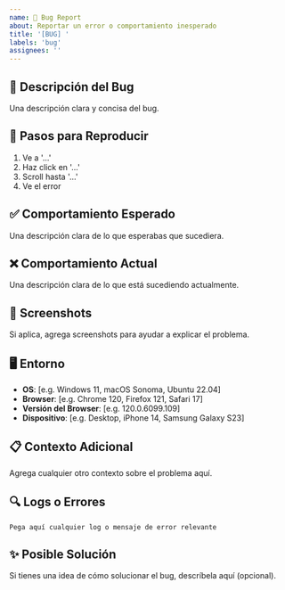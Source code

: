 ```yaml
---
name: 🐛 Bug Report
about: Reportar un error o comportamiento inesperado
title: '[BUG] '
labels: 'bug'
assignees: ''
---
```


## 🐛 Descripción del Bug

Una descripción clara y concisa del bug.

## 🔄 Pasos para Reproducir

1. Ve a '...'
2. Haz click en '...'
3. Scroll hasta '...'
4. Ve el error

## ✅ Comportamiento Esperado

Una descripción clara de lo que esperabas que sucediera.

## ❌ Comportamiento Actual

Una descripción clara de lo que está sucediendo actualmente.

## 📸 Screenshots

Si aplica, agrega screenshots para ayudar a explicar el problema.

## 🖥️ Entorno

- **OS**: [e.g. Windows 11, macOS Sonoma, Ubuntu 22.04]
- **Browser**: [e.g. Chrome 120, Firefox 121, Safari 17]
- **Versión del Browser**: [e.g. 120.0.6099.109]
- **Dispositivo**: [e.g. Desktop, iPhone 14, Samsung Galaxy S23]

## 📋 Contexto Adicional

Agrega cualquier otro contexto sobre el problema aquí.

## 🔍 Logs o Errores

```
Pega aquí cualquier log o mensaje de error relevante
```

## ✨ Posible Solución

Si tienes una idea de cómo solucionar el bug, descríbela aquí (opcional).
